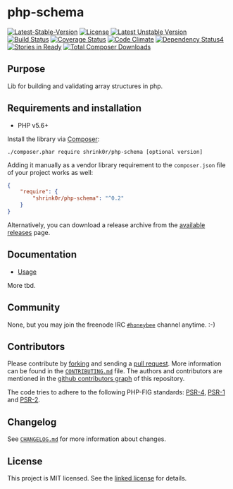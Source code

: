 # php-schema

[![Latest-Stable-Version](https://poser.pugx.org/shrink0r/php-schema/v/stable.svg)][1]
[![License](https://poser.pugx.org/shrink0r/php-schema/license.svg)][10]
[![Latest Unstable Version](https://poser.pugx.org/shrink0r/php-schema/v/unstable.svg)][1]
[![Build Status](https://secure.travis-ci.org/shrink0r/php-schema.png)][2]
[![Coverage Status](https://coveralls.io/repos/shrink0r/php-schema/badge.png)][3]
[![Code Climate](https://codeclimate.com/github/shrink0r/php-schema/badges/gpa.svg)](https://codeclimate.com/github/shrink0r/php-schema)
[![Dependency Status](https://www.versioneye.com/user/projects/576dcc347bc681004a3f9b68/badge.svg?style=flat-square)](https://www.versioneye.com/user/projects/576dcc347bc681004a3f9b68)[4]
[![Stories in Ready](https://badge.waffle.io/shrink0r/php-schema.png?label=ready&title=Ready)][9]
[![Total Composer Downloads](https://poser.pugx.org/shrink0r/php-schema/d/total.png)][1] 

## Purpose

Lib for building and validating array structures in php.

## Requirements and installation

- PHP v5.6+

Install the library via [Composer](http://getcomposer.org/):

```./composer.phar require shrink0r/php-schema [optional version]```

Adding it manually as a vendor library requirement to the `composer.json` file of your project works as well:

```json
{
    "require": {
        "shrink0r/php-schema": "^0.2"
    }
}
```

Alternatively, you can download a release archive from the [available releases](https://github.com/shrink0r/php-schema/releases) page.

## Documentation

* [Usage](docs/usage.md)

More tbd.

## Community

None, but you may join the freenode IRC [`#honeybee`](irc://irc.freenode.org/honeybee) channel anytime. :-)

## Contributors

Please contribute by [forking](http://help.github.com/forking/) and sending a [pull request](http://help.github.com/pull-requests/). More information can be found in the [`CONTRIBUTING.md`](CONTRIBUTING.md) file. The authors and contributors are mentioned in the [github contributors graph](https://github.com/shrink0r/php-schema/graphs/contributors) of this repository.

The code tries to adhere to the following PHP-FIG standards: [PSR-4][6], [PSR-1][7] and [PSR-2][8].

## Changelog

See [`CHANGELOG.md`](CHANGELOG.md) for more information about changes.

## License

This project is MIT licensed. See the [linked license](LICENSE.md) for details.

[1]: https://packagist.org/packages/shrink0r/php-schema "shrink0r/php-schema on packagist"
[2]: http://travis-ci.org/shrink0r/php-schema "shrink0r/php-schema on travis-ci"
[3]: https://coveralls.io/r/shrink0r/php-schema "shrink0r/php-schema on coveralls"
[4]: https://www.versioneye.com/user/projects/576dcc347bc681004a3f9b68 "shrink0r/php-schema on versioneye"
[6]: http://www.php-fig.org/psr/psr-4/ "PSR-4 Autoloading Standard"
[7]: http://www.php-fig.org/psr/psr-1/ "PSR-1 Basic Coding Standard"
[8]: http://www.php-fig.org/psr/psr-2/ "PSR-2 Coding Style Guide"
[9]: https://waffle.io/shrink0r/php-schema "shrink0r/php-schema on waffle"
[10]: LICENSE.md "license file with full text of the license"


